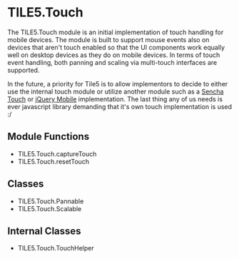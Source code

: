 TILE5.Touch
===========

The TILE5.Touch module is an initial implementation of touch handling for mobile devices.  The module is built to support mouse events also on devices that aren't touch enabled so that the UI components work equally well on desktop devices as they do on mobile devices.  In terms of touch event handling, both panning and scaling via multi-touch interfaces are supported.

In the future, a priority for Tile5 is to allow implementors to decide to either use the internal touch module or utilize another module such as a [Sencha Touch](http://www.sencha.com/products/touch/) or [jQuery Mobile](http://jquerymobile.com) implementation.  The last thing any of us needs is ever javascript library demanding that it's own touch implementation is used :/

Module Functions
----------------

- TILE5.Touch.captureTouch
- TILE5.Touch.resetTouch

Classes
-------

- TILE5.Touch.Pannable
- TILE5.Touch.Scalable

Internal Classes
----------------

- TILE5.Touch.TouchHelper
